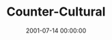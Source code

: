 ---
layout: series
series: "Counter-Cultural"
permalink: "/counter-cultural/"
title: Counter-Cultural
date: 2001-07-14 00:00:00
endDate: 2001-09-01 00:00:00
description: "Jesus turned our established cultural wisdom upside down. Let's dig into His counter-cultural words. "
src: "http://s3.amazonaws.com/crossroads-media/images/legacy/content/GenericCrnerSign.jpg"
---